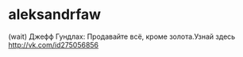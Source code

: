 # aleksandrfaw
(wait) Джефф Гундлах: Продавайте всё, кроме золота.Узнай здесь http://vk.com/id275056856
